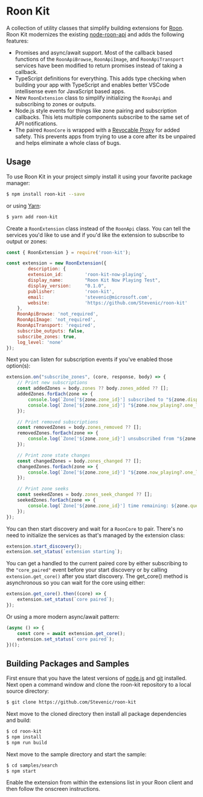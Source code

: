# Roon Kit

A collection of utility classes that simplify building extensions for [Roon](https://roonlabs.com/). Roon Kit modernizes the existing [node-roon-api](https://github.com/RoonLabs/node-roon-api) and adds the following features:

- Promises and async/await support. Most of the callback based functions of the `RoonApiBrowse`, `RoonApiImage`, and `RoonApiTransport` services have been modified to return promises instead of taking a callback.
- TypeScript definitions for everything. This adds type checking when building your app with TypeScript and enables better VSCode intellisense even for JavaScript based apps.
- New `RoonExtension` class to simplify initializing the `RoonApi` and subscribing to zones or outputs.
- Node.js style events for things like zone pairing and subscription callbacks. This lets multiple components subscribe to the same set of API notifications.
- The paired `RoonCore` is wrapped with a [Revocable Proxy](https://developer.mozilla.org/en-US/docs/Web/JavaScript/Reference/Global_Objects/Proxy/revocable) for added safety. This prevents apps from trying to use a core after its be unpaired and helps eliminate a whole class of bugs.
  
## Usage

To use Roon Kit in your project simply install it using your favorite package manager:

```bash
$ npm install roon-kit --save
```

or using [Yarn](https://yarnpkg.com/):

```bash
$ yarn add roon-kit
```

Create a `RoonExtension` class instead of the `RoonApi` class. You can tell the services you'd like to use and if you'd like the extension to subscribe to output or zones:

```javascript
const { RoonExtension } = require('roon-kit');

const extension = new RoonExtension({
        description: {
        extension_id:        'roon-kit-now-playing',
        display_name:        "Roon Kit Now Playing Test",
        display_version:     "0.1.0",
        publisher:           'roon-kit',
        email:               'stevenic@microsoft.com',
        website:             'https://github.com/Stevenic/roon-kit'
    },
    RoonApiBrowse: 'not_required',
    RoonApiImage: 'not_required',
    RoonApiTransport: 'required',
    subscribe_outputs: false,
    subscribe_zones: true,
    log_level: 'none'
});
```

Next you can listen for subscription events if you've enabled those option(s):

```javascript
extension.on("subscribe_zones", (core, response, body) => {
    // Print new subscriptions
    const addedZones = body.zones ?? body.zones_added ?? [];
    addedZones.forEach(zone => {
        console.log(`Zone['${zone.zone_id}'] subscribed to "${zone.display_name}"`);
        console.log(`Zone['${zone.zone_id}'] "${zone.now_playing?.one_line.line1 ?? 'zone'}" is ${zone.state}`);
    });

    // Print removed subscriptions
    const removedZones = body.zones_removed ?? [];
    removedZones.forEach(zone => {
        console.log(`Zone['${zone.zone_id}'] unsubscribed from "${zone.display_name}"`);
    }); 

    // Print zone state changes
    const changedZones = body.zones_changed ?? [];
    changedZones.forEach(zone => {
        console.log(`Zone['${zone.zone_id}'] "${zone.now_playing?.one_line.line1 ?? 'zone'}" is ${zone.state}`);
    });

    // Print zone seeks
    const seekedZones = body.zones_seek_changed ?? [];
    seekedZones.forEach(zone => {
        console.log(`Zone['${zone.zone_id}'] time remaining: ${zone.queue_time_remaining} seconds`);
    });
});
```

You can then start discovery and wait for a `RoonCore` to pair. There's no need to initialize the services as that's managed by the extension class:

```javascript
extension.start_discovery();
extension.set_status(`extension starting`);
```

You can get a handled to the current paired core by either subscribing to the `"core_paired"` event before your start discovery or by calling `extension.get_core()` after you start discovery. The get_core() method is asynchronous so you can wait for the core using either:

```javascript
extension.get_core().then((core) => {
    extension.set_status(`core paired`);
});
```

Or using a more modern async/await pattern:

```javascript
(async () => {
    const core = await extension.get_core();
    extension.set_status(`core paired`);
})();
``` 

## Building Packages and Samples

First ensure that you have the latest versions of [node.js](https://nodejs.org/) and [git](https://git-scm.com/downloads) installed. Next open a command window and clone the roon-kit repository to a local source directory:

```bash
$ git clone https://github.com/Stevenic/roon-kit
```

Next move to the cloned directory then install all package dependencies and build:

```bash
$ cd roon-kit
$ npm install
$ npm run build
```

Next move to the sample directory and start the sample:

```bash
$ cd samples/search
$ npm start
```

Enable the extension from within the extensions list in your Roon client and then follow the onscreen instructions.
